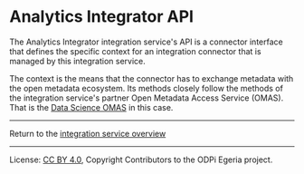 <!-- SPDX-License-Identifier: CC-BY-4.0 -->
<!-- Copyright Contributors to the ODPi Egeria project 2020. -->

# Analytics Integrator API

The Analytics Integrator integration service's API is a connector interface that defines
the specific context for an integration connector that is managed by this integration service.

The context is the means that the connector has to exchange metadata with the open metadata ecosystem.
Its methods closely follow the methods of the integration service's partner Open Metadata Access Service (OMAS).
That is the [Data Science OMAS](../../../access-services/data-science) in this case.


----
Return to the [integration service overview](..)

----
License: [CC BY 4.0](https://creativecommons.org/licenses/by/4.0/),
Copyright Contributors to the ODPi Egeria project.